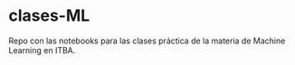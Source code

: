 # clases-ML
Repo con las notebooks para las clases práctica de la materia de Machine Learning en ITBA.
